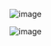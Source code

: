 ![image](https://user-images.githubusercontent.com/3848886/153191858-e52b1044-8e32-471f-bda7-60ccdd543580.png)

![image](https://user-images.githubusercontent.com/3848886/153191954-755cccdf-910c-4370-b317-8b8d40be83aa.png)
